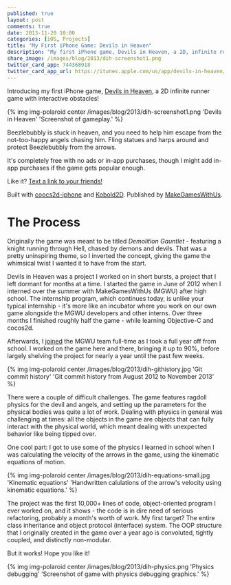 ```yaml
---
published: true
layout: post
comments: true
date: 2013-11-20 10:00
categories: [iOS, Projects]
title: "My First iPhone Game: Devils in Heaven"
description: "My first iPhone game, Devils in Heaven, a 2D, infinite runner with physics based obstacles."
share_image: /images/blog/2013/dih-screenshot1.png
twitter_card_app: 744368918
twitter_card_app_url: https://itunes.apple.com/us/app/devils-in-heaven/id744368918?mt=8&uo=4&at=10lpgg
---
```


Introducing my first iPhone game, [Devils in Heaven](https://itunes.apple.com/app/id744368918), a 2D infinite runner game with interactive obstacles!

<!-- more -->

{% img img-polaroid center /images/blog/2013/dih-screenshot1.png 'Devils in Heaven' 'Screenshot of gameplay.' %}

Beezlebubbly is stuck in heaven, and you need to help him escape from the not-too-happy angels chasing him. Fling statues and harps around and protect Beezlebubbly from the arrows.

It's completely free with no ads or in-app purchases, though I might add in-app purchases if the game gets popular enough.

Like it? [Text a link to your friends!](https://www.makegameswith.us/games/devils-in-heaven/)

Built with [coocs2d-iphone](http://www.cocos2d-iphone.org/) and [Kobold2D](http://www.kobold2d.com/display/KKSITE/Home). Published by [MakeGamesWithUs](https://www.makegameswith.us/).

# The Process

Originally the game was meant to be titled *Demolition Gauntlet* - featuring a knight running through Hell, chased by demons and devils. That was a pretty uninspiring theme, so I inverted the concept, giving the game the whimsical twist I wanted it to have from the start.

Devils in Heaven was a project I worked on in short bursts, a project that I left dormant for months at a time. I started the game in June of 2012 when I interned over the summer with MakeGamesWithUs (MGWU) after high school. The internship program, which continues today, is unlike your typical internship - it's more like an incubator where you work on our own game alongside the MGWU developers and other interns. Over three months I finished roughly half the game - while learning Objective-C and cocos2d.

Afterwards, I [joined](/about) the MGWU team full-time as I took a full year off from school. I worked on the game here and there, bringing it up to 90%, before largely shelving the project for nearly a year until the past few weeks.

{% img img-polaroid center /images/blog/2013/dih-githistory.jpg 'Git commit history' 'Git commit history from August 2012 to November 2013' %}

There were a couple of difficult challenges. The game features ragdoll physics for the devil and angels, and setting up the parameters for the physical bodies was quite a lot of work. Dealing with physics in general was challenging at times: all the objects in the game are objects that can fully interact with the physical world, which meant dealing with unexpected behavior like being tipped over.

One cool part: I got to use some of the physics I learned in school when I was calculating the velocity of the arrows in the game, using the kinematic equations of motion.

{% img img-polaroid center /images/blog/2013/dih-equations-small.jpg 'Kinematic equations' 'Handwritten calulations of the arrow's velocity using kinematic equations.' %}

The project was the first 10,000+ lines of code, object-oriented program I ever worked on, and it shows - the code is in dire need of serious refactoring, probably a month's worth of work. My first target? The entire class inheritance and object protocol (interface) system. The OOP structure that I originally created in the game over a year ago is convoluted, tightly coupled, and distinctly non-modular.

But it works! Hope you like it!

{% img img-polaroid center /images/blog/2013/dih-physics.png 'Physics debugging' 'Screenshot of game with physics debugging graphics.' %}

